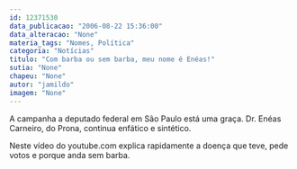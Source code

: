 ```yaml
---
id: 12371530
data_publicacao: "2006-08-22 15:36:00"
data_alteracao: "None"
materia_tags: "Nomes, Política"
categoria: "Notícias"
titulo: "Com barba ou sem barba, meu nome é Enéas!"
sutia: "None"
chapeu: "None"
autor: "jamildo"
imagem: "None"
---
```

<p>A campanha a deputado federal em S&atilde;o Paulo est&aacute; uma gra&ccedil;a. Dr. En&eacute;as Carneiro, do Prona, continua enf&aacute;tico e sint&eacute;tico.</p>

<p>Neste v&iacute;deo do youtube.com explica rapidamente a doen&ccedil;a que teve, pede votos e porque anda sem barba.</p>
